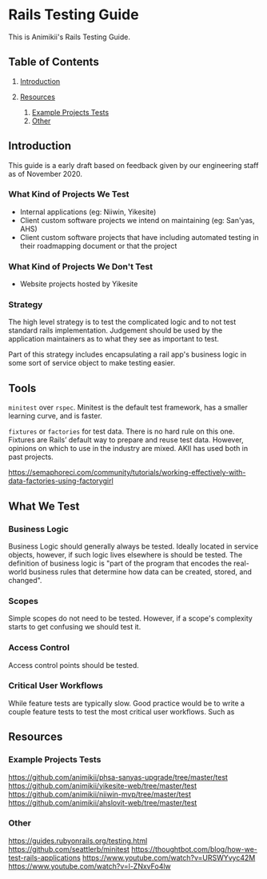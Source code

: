 # Rails Testing Guide

This is Animikii's Rails Testing Guide.

## Table of Contents
  1. [Introduction](#introduction)

  1. [Resources](#resources)
      1. [Example Projects Tests](#example-projects-tests)
      1. [Other](#other)


## Introduction
This guide is a early draft based on feedback given by our engineering staff as of November 2020.

<!-- This need to be confirmed by leadership / engineering leadership -->
### What Kind of Projects We Test
- Internal applications (eg: Niiwin, Yikesite)
- Client custom software projects we intend on maintaining (eg: San'yas, AHS)
- Client custom software projects that have including automated testing in their roadmapping document or that the project

<!-- This need to be confirmed by leadership / engineering leadership -->
### What Kind of Projects We Don't Test
- Website projects hosted by Yikesite

### Strategy
The high level strategy is to test the complicated logic and to not test standard rails implementation. Judgement should be used by the application maintainers as to what they see as important to test.

Part of this strategy includes encapsulating a rail app's business logic in some sort of service object to make testing easier.

## Tools
`minitest` over `rspec`. Minitest is the default test framework, has a smaller learning curve, and is faster.

`fixtures` or `factories` for test data. There is no hard rule on this one. Fixtures are Rails’ default way to prepare and reuse test data. However, opinions on which to use in the industry are mixed. AKII has used both in past projects.

https://semaphoreci.com/community/tutorials/working-effectively-with-data-factories-using-factorygirl

## What We Test
### Business Logic
Business Logic should generally always be tested. Ideally located in service objects, however, if such logic lives elsewhere is should be tested. The definition of business logic is "part of the program that encodes the real-world business rules that determine how data can be created, stored, and changed".

### Scopes
Simple scopes do not need to be tested. However, if a scope's complexity starts to get confusing we should test it.

### Access Control
Access control points should be tested.

### Critical User Workflows
While feature tests are typically slow. Good practice would be to write a couple feature tests to test the most critical user workflows. Such as 

## Resources

### Example Projects Tests

https://github.com/animikii/phsa-sanyas-upgrade/tree/master/test
https://github.com/animikii/yikesite-web/tree/master/test
https://github.com/animikii/niiwin-mvp/tree/master/test
https://github.com/animikii/ahslovit-web/tree/master/test


### Other
https://guides.rubyonrails.org/testing.html
https://github.com/seattlerb/minitest
https://thoughtbot.com/blog/how-we-test-rails-applications
https://www.youtube.com/watch?v=URSWYvyc42M
https://www.youtube.com/watch?v=l-ZNxvFo4lw
